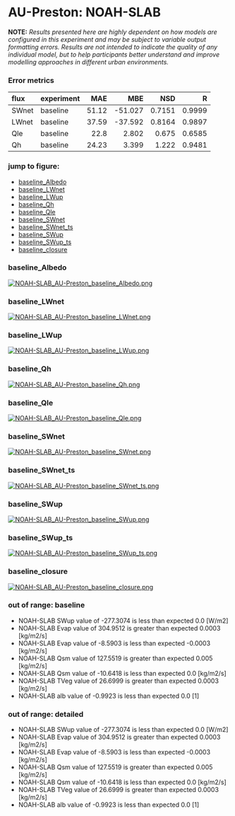 # AU-Preston: NOAH-SLAB

**NOTE:** *Results presented here are highly dependent on how models are configured in this experiment and may be subject to variable output formatting errors. Results are not intended to indicate the quality of any individual model, but to help participants better understand and improve modelling approaches in different urban environments.*

### Error metrics

| flux   | experiment   |   MAE |     MBE |    NSD |      R |
|:-------|:-------------|------:|--------:|-------:|-------:|
| SWnet  | baseline     | 51.12 | -51.027 | 0.7151 | 0.9999 |
| LWnet  | baseline     | 37.59 | -37.592 | 0.8164 | 0.9897 |
| Qle    | baseline     | 22.8  |   2.802 | 0.675  | 0.6585 |
| Qh     | baseline     | 24.23 |   3.399 | 1.222  | 0.9481 |

### jump to figure:
 - [baseline_Albedo](#baseline_albedo)
 - [baseline_LWnet](#baseline_lwnet)
 - [baseline_LWup](#baseline_lwup)
 - [baseline_Qh](#baseline_qh)
 - [baseline_Qle](#baseline_qle)
 - [baseline_SWnet](#baseline_swnet)
 - [baseline_SWnet_ts](#baseline_swnet_ts)
 - [baseline_SWup](#baseline_swup)
 - [baseline_SWup_ts](#baseline_swup_ts)
 - [baseline_closure](#baseline_closure)

### <a name="baseline_albedo"></a>baseline_Albedo
[![NOAH-SLAB_AU-Preston_baseline_Albedo.png](NOAH-SLAB_AU-Preston_baseline_Albedo.png)](NOAH-SLAB_AU-Preston_baseline_Albedo.png)

### <a name="baseline_lwnet"></a>baseline_LWnet
[![NOAH-SLAB_AU-Preston_baseline_LWnet.png](NOAH-SLAB_AU-Preston_baseline_LWnet.png)](NOAH-SLAB_AU-Preston_baseline_LWnet.png)

### <a name="baseline_lwup"></a>baseline_LWup
[![NOAH-SLAB_AU-Preston_baseline_LWup.png](NOAH-SLAB_AU-Preston_baseline_LWup.png)](NOAH-SLAB_AU-Preston_baseline_LWup.png)

### <a name="baseline_qh"></a>baseline_Qh
[![NOAH-SLAB_AU-Preston_baseline_Qh.png](NOAH-SLAB_AU-Preston_baseline_Qh.png)](NOAH-SLAB_AU-Preston_baseline_Qh.png)

### <a name="baseline_qle"></a>baseline_Qle
[![NOAH-SLAB_AU-Preston_baseline_Qle.png](NOAH-SLAB_AU-Preston_baseline_Qle.png)](NOAH-SLAB_AU-Preston_baseline_Qle.png)

### <a name="baseline_swnet"></a>baseline_SWnet
[![NOAH-SLAB_AU-Preston_baseline_SWnet.png](NOAH-SLAB_AU-Preston_baseline_SWnet.png)](NOAH-SLAB_AU-Preston_baseline_SWnet.png)

### <a name="baseline_swnet_ts"></a>baseline_SWnet_ts
[![NOAH-SLAB_AU-Preston_baseline_SWnet_ts.png](NOAH-SLAB_AU-Preston_baseline_SWnet_ts.png)](NOAH-SLAB_AU-Preston_baseline_SWnet_ts.png)

### <a name="baseline_swup"></a>baseline_SWup
[![NOAH-SLAB_AU-Preston_baseline_SWup.png](NOAH-SLAB_AU-Preston_baseline_SWup.png)](NOAH-SLAB_AU-Preston_baseline_SWup.png)

### <a name="baseline_swup_ts"></a>baseline_SWup_ts
[![NOAH-SLAB_AU-Preston_baseline_SWup_ts.png](NOAH-SLAB_AU-Preston_baseline_SWup_ts.png)](NOAH-SLAB_AU-Preston_baseline_SWup_ts.png)

### <a name="baseline_closure"></a>baseline_closure
[![NOAH-SLAB_AU-Preston_baseline_closure.png](NOAH-SLAB_AU-Preston_baseline_closure.png)](NOAH-SLAB_AU-Preston_baseline_closure.png)

### out of range: baseline

 - NOAH-SLAB SWup value of -277.3074 is less than expected 0.0 [W/m2]
 - NOAH-SLAB Evap value of 304.9512 is greater than expected 0.0003 [kg/m2/s]
 - NOAH-SLAB Evap value of -8.5903 is less than expected -0.0003 [kg/m2/s]
 - NOAH-SLAB Qsm value of 127.5519 is greater than expected 0.005 [kg/m2/s]
 - NOAH-SLAB Qsm value of -10.6418 is less than expected 0.0 [kg/m2/s]
 - NOAH-SLAB TVeg value of 26.6999 is greater than expected 0.0003 [kg/m2/s]
 - NOAH-SLAB alb value of -0.9923 is less than expected 0.0 [1]

### out of range: detailed

 - NOAH-SLAB SWup value of -277.3074 is less than expected 0.0 [W/m2]
 - NOAH-SLAB Evap value of 304.9512 is greater than expected 0.0003 [kg/m2/s]
 - NOAH-SLAB Evap value of -8.5903 is less than expected -0.0003 [kg/m2/s]
 - NOAH-SLAB Qsm value of 127.5519 is greater than expected 0.005 [kg/m2/s]
 - NOAH-SLAB Qsm value of -10.6418 is less than expected 0.0 [kg/m2/s]
 - NOAH-SLAB TVeg value of 26.6999 is greater than expected 0.0003 [kg/m2/s]
 - NOAH-SLAB alb value of -0.9923 is less than expected 0.0 [1]

